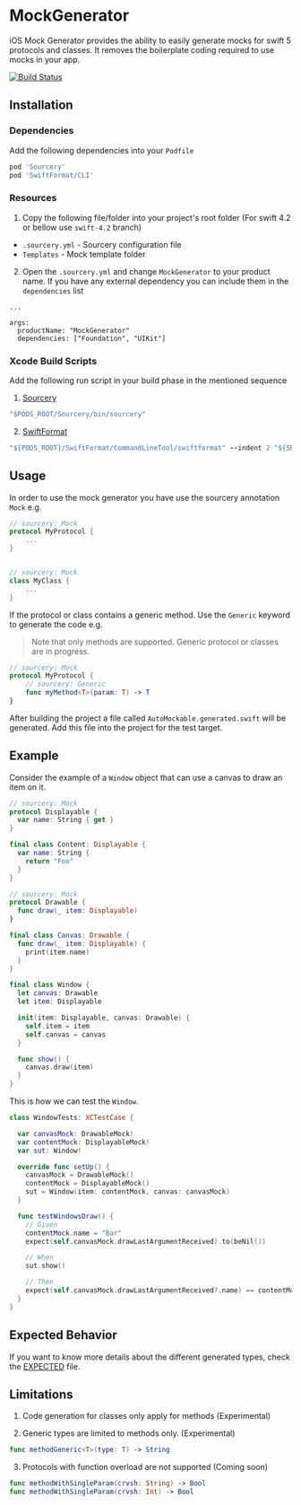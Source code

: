 # MockGenerator 

iOS Mock Generator provides the ability to easily generate mocks for swift 5 protocols and classes. It removes the boilerplate coding required to use mocks in your app.

[![Build Status](https://travis-ci.org/fssilva/MockGenerator.svg?branch=develop)](https://travis-ci.org/fssilva/MockGenerator)

## Installation

### Dependencies
Add the following dependencies into your `Podfile`

```ruby
pod 'Sourcery'
pod 'SwiftFormat/CLI'
```

### Resources
1. Copy the following file/folder into your project's root folder (For swift 4.2 or bellow use `swift-4.2` branch)


* `.sourcery.yml` - Sourcery configuration file
* `Templates` - Mock template folder

2. Open the `.sourcery.yml` and change `MockGenerator` to your product name. If you have any external dependency you can include them in the `dependencies` list
```
...

args:
  productName: "MockGenerator"
  dependencies: ["Foundation", "UIKit"]
```

### Xcode Build Scripts
Add the following run script in your build phase in the mentioned sequence

1. [Sourcery](https://github.com/krzysztofzablocki/Sourcery)
```ruby
"$PODS_ROOT/Sourcery/bin/sourcery"
```

2. [SwiftFormat](https://github.com/nicklockwood/SwiftFormat)
```ruby
"${PODS_ROOT}/SwiftFormat/CommandLineTool/swiftformat" --indent 2 "${SRCROOT}/Tests/AutoMockable.generated.swift"
```

## Usage
In order to use the mock generator you have use the sourcery annotation `Mock` e.g.

```swift
// sourcery: Mock
protocol MyProtocol {
    ...
}


// sourcery: Mock
class MyClass {
    ...
}
```

If the protocol or class contains a generic method. Use the `Generic` keyword to generate the code e.g.

> Note that only methods are supported. Generic protocol or classes are in progress.

```swift
// sourcery: Mock
protocol MyProtocol {
    // sourcery: Generic
    func myMethod<T>(param: T) -> T
}
```

After building the project a file called  `AutoMockable.generated.swift` will be generated. Add this file into the project for the test target.

## Example
Consider the example of a `Window` object that can use a canvas to draw an item on it.

```swift
// sourcery: Mock
protocol Displayable {
  var name: String { get }
}

final class Content: Displayable {
  var name: String {
    return "Foo"
  }
}

// sourcery: Mock
protocol Drawable {
  func draw(_ item: Displayable)
}

final class Canvas: Drawable {
  func draw(_ item: Displayable) {
    print(item.name)
  }
}

final class Window {
  let canvas: Drawable
  let item: Displayable

  init(item: Displayable, canvas: Drawable) {
    self.item = item
    self.canvas = canvas
  }

  func show() {
    canvas.draw(item)
  }
}
```

This is how we can test the `Window`.

```swift
class WindowTests: XCTestCase {

  var canvasMock: DrawableMock!
  var contentMock: DisplayableMock!
  var sut: Window!

  override func setUp() {
    canvasMock = DrawableMock()
    contentMock = DisplayableMock()
    sut = Window(item: contentMock, canvas: canvasMock)
  }

  func testWindowsDraw() {
    // Given
    contentMock.name = "Bar"
    expect(self.canvasMock.drawLastArgumentReceived).to(beNil())

    // When
    sut.show()

    // Then
    expect(self.canvasMock.drawLastArgumentReceived?.name) == contentMock.name
  }
}
```

## Expected Behavior

If you want to know more details about the different generated types, check the [EXPECTED](EXPECTED.md) file.

## Limitations

1. Code generation for classes only apply for methods (Experimental)

2. Generic types are limited to methods only. (Experimental)
```swift
func methodGeneric<T>(type: T) -> String
```

3. Protocols with function overload are not supported (Coming soon)
```swift
func methodWithSingleParam(crvsh: String) -> Bool
func methodWithSingleParam(crvsh: Int) -> Bool
```
